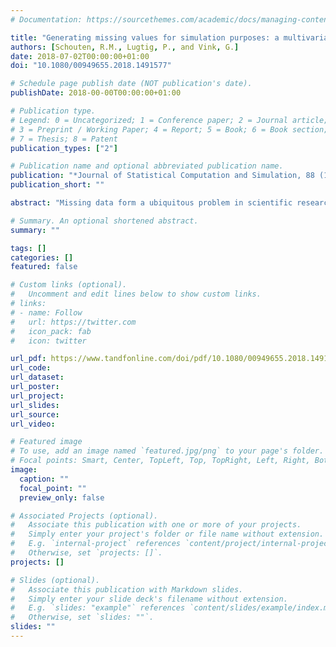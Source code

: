```yaml
---
# Documentation: https://sourcethemes.com/academic/docs/managing-content/

title: "Generating missing values for simulation purposes: a multivariate amputation procedure"
authors: [Schouten, R.M., Lugtig, P., and Vink, G.]
date: 2018-07-02T00:00:00+01:00
doi: "10.1080/00949655.2018.1491577"

# Schedule page publish date (NOT publication's date).
publishDate: 2018-00-00T00:00:00+01:00

# Publication type.
# Legend: 0 = Uncategorized; 1 = Conference paper; 2 = Journal article;
# 3 = Preprint / Working Paper; 4 = Report; 5 = Book; 6 = Book section;
# 7 = Thesis; 8 = Patent
publication_types: ["2"]

# Publication name and optional abbreviated publication name.
publication: "*Journal of Statistical Computation and Simulation, 88 (15),* 2909-2930"
publication_short: ""

abstract: "Missing data form a ubiquitous problem in scientific research, especially since most statistical analyses require complete data. To evaluate the performance of methods dealing with missing data, researchers perform simulation studies. An important aspect of these studies is the generation of missing values in a simulated, complete data set: the amputation procedure. We investigated the methodological validity and statistical nature of both the current amputation practice and a newly developed and implemented multivariate amputation procedure. We found that the current way of practice may not be appropriate for the generation of intuitive and reliable missing data problems. The multivariate amputation procedure, on the other hand, generates reliable amputations and allows for a proper regulation of missing data problems. The procedure has additional features to generate any missing data scenario precisely as intended. Hence, the multivariate amputation procedure is an efficient method to accurately evaluate missing data methodology."

# Summary. An optional shortened abstract.
summary: ""

tags: []
categories: []
featured: false

# Custom links (optional).
#   Uncomment and edit lines below to show custom links.
# links:
# - name: Follow
#   url: https://twitter.com
#   icon_pack: fab
#   icon: twitter

url_pdf: https://www.tandfonline.com/doi/pdf/10.1080/00949655.2018.1491577?needAccess=true
url_code:
url_dataset:
url_poster:
url_project:
url_slides:
url_source:
url_video:

# Featured image
# To use, add an image named `featured.jpg/png` to your page's folder. 
# Focal points: Smart, Center, TopLeft, Top, TopRight, Left, Right, BottomLeft, Bottom, BottomRight.
image:
  caption: ""
  focal_point: ""
  preview_only: false

# Associated Projects (optional).
#   Associate this publication with one or more of your projects.
#   Simply enter your project's folder or file name without extension.
#   E.g. `internal-project` references `content/project/internal-project/index.md`.
#   Otherwise, set `projects: []`.
projects: []

# Slides (optional).
#   Associate this publication with Markdown slides.
#   Simply enter your slide deck's filename without extension.
#   E.g. `slides: "example"` references `content/slides/example/index.md`.
#   Otherwise, set `slides: ""`.
slides: ""
---
```

